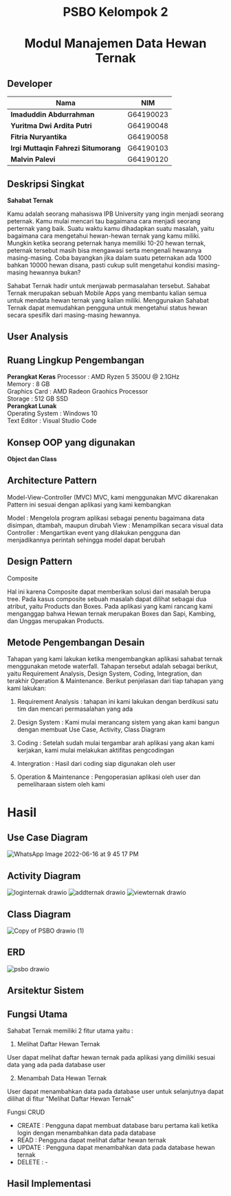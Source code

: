 <h1 align="center"> PSBO Kelompok 2 </h1>
<h1 align="center"> Modul Manajemen Data Hewan Ternak </h1>
    
## Developer
|Nama|NIM|
|--|--|
|**Imaduddin Abdurrahman**|G64190023|
|**Yuritma Dwi Ardita Putri**|G64190048|
|**Fitria Nuryantika**|G64190058|
|**Irgi Muttaqin Fahrezi Situmorang**|G64190103|
|**Malvin Palevi**|G64190120|
    
## Deskripsi Singkat
    
**Sahabat Ternak**
    
Kamu adalah seorang mahasiswa IPB University yang ingin menjadi seorang peternak. Kamu mulai mencari tau bagaimana cara menjadi seorang perternak yang baik. Suatu waktu kamu dihadapkan suatu masalah, yaitu bagaimana cara mengetahui hewan-hewan ternak yang kamu miliki. Mungkin ketika seorang peternak hanya memiliki 10-20 hewan ternak, peternak tersebut masih bisa mengawasi serta mengenali hewannya masing-masing. Coba bayangkan jika dalam suatu peternakan ada 1000 bahkan 10000 hewan disana, pasti cukup sulit mengetahui kondisi masing-masing hewannya bukan?
    
Sahabat Ternak hadir untuk menjawab permasalahan tersebut. Sahabat Ternak merupakan sebuah Mobile Apps yang membantu kalian semua untuk mendata hewan ternak yang kalian miliki. Menggunakan Sahabat Ternak dapat memudahkan pengguna untuk mengetahui status hewan secara spesifik dari masing-masing hewannya.

## User Analysis
    
    
## Ruang Lingkup Pengembangan
**Perangkat Keras**
Processor           : AMD Ryzen 5 3500U @ 2.1GHz <br>
Memory              : 8 GB <br>
Graphics Card       : AMD Radeon Graohics Processor <br>
Storage             : 512 GB SSD <br>
**Perangkat Lunak**<br>
Operating System    : Windows 10 <br>
Text Editor		    : Visual Studio Code <br>

## Konsep OOP yang digunakan
**Object dan Class**

## Architecture Pattern

Model-View-Controller (MVC)
MVC, kami menggunakan MVC dikarenakan Pattern ini sesuai dengan aplikasi yang kami kembangkan

Model : Mengelola program aplikasi sebagai penentu bagaimana data disimpan, dtambah, maupun dirubah
View : Menampilkan secara visual data
Controller : Mengartikan event yang dilakukan pengguna dan menjadikannya perintah sehingga model dapat berubah

## Design Pattern

Composite

Hal ini karena Composite dapat memberikan solusi dari masalah berupa tree. Pada kasus composite sebuah masalah dapat dilihat sebagai dua atribut, yaitu Products dan Boxes. Pada aplikasi yang kami rancang kami menganggap bahwa Hewan ternak merupakan Boxes dan Sapi, Kambing, dan Unggas merupakan Products.

## Metode Pengembangan Desain

Tahapan yang kami lakukan ketika mengembangkan aplikasi sahabat ternak menggunakan metode waterfall. Tahapan tersebut adalah sebagai berikut, yaitu Requirement Analysis, Design System, Coding, Integration, dan terakhir Operation & Maintenance. Berikut penjelasan dari tiap tahapan yang kami lakukan: 

1. Requirement Analysis : tahapan ini kami lakukan dengan berdikusi satu tim dan mencari permasalahan yang ada

2. Design System : Kami mulai merancang sistem yang akan kami bangun dengan membuat Use Case, Activity, Class Diagram

3. Coding : Setelah sudah mulai tergambar arah aplikasi yang akan kami kerjakan, kami mulai melakukan aktifitas pengcodingan

4. Intergration : Hasil dari coding siap digunakan oleh user

5. Operation & Maintenance : Pengoperasian aplikasi oleh user dan pemeliharaan sistem oleh kami

# Hasil 

## Use Case Diagram

![WhatsApp Image 2022-06-16 at 9 45 17 PM](https://user-images.githubusercontent.com/63392797/174346840-2c896b51-ad6d-4339-8c21-fc3c5a980cb4.jpeg)

## Activity Diagram

![loginternak drawio](https://user-images.githubusercontent.com/80470248/173869190-4504c444-c788-428c-8fdc-df47a1c93453.png)
![addternak drawio](https://user-images.githubusercontent.com/80470248/173869323-aff5a80a-2b30-4dbf-a2a3-ddbfcd7383fe.png)
![viewternak drawio](https://user-images.githubusercontent.com/80470248/173868929-c1c10de6-989c-4817-927f-0fd5bf653181.png)

## Class Diagram

![Copy of PSBO drawio (1)](https://user-images.githubusercontent.com/63392797/174351207-40c3da1b-3d92-44dc-be30-edee13da6cad.png)

## ERD

![psbo drawio](https://user-images.githubusercontent.com/55616308/174269793-03852bd8-8b01-4768-82a8-d311243d62ad.png)

## Arsitektur Sistem

## Fungsi Utama

Sahabat Ternak memiliki 2 fitur utama yaitu :
1. Melihat Daftar Hewan Ternak

User dapat melihat daftar hewan ternak pada aplikasi yang dimiliki sesuai data yang ada pada database user

2. Menambah Data Hewan Ternak

User dapat menambahkan data pada database user untuk selanjutnya dapat dilihat di fitur "Melihat Daftar Hewan Ternak"

Fungsi CRUD

- CREATE    : Pengguna dapat membuat database baru pertama kali ketika login dengan menambahkan data pada database
- READ      : Pengguna dapat melihat daftar hewan ternak
- UPDATE    : Pengguna dapat menambahkan data pada database hewan ternak
- DELETE    : -


## Hasil Implementasi

